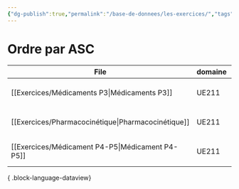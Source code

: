 ```yaml
---
{"dg-publish":true,"permalink":"/base-de-donnees/les-exercices/","tags":["dataview"],"noteIcon":""}
---
```


# Ordre par ASC
| File                                                  | domaine | source                                                                             | date             |
| ----------------------------------------------------- | ------- | ---------------------------------------------------------------------------------- | ---------------- |
| [[Exercices/Médicaments P3\|Médicaments P3]]       | UE211   | https://app.studysmarter.de/studyset/23994422?ref=ieheuUF5q9Br5801Yo4sDYdPgoXy3Iky | October 01, 2024 |
| [[Exercices/Pharmacocinétique\|Pharmacocinétique]] | UE211   | https://app.studysmarter.de/studyset/24037082?ref=ieheuUF5q9Br5801Yo4sDYdPgoXy3Iky | October 01, 2024 |
| [[Exercices/Médicament P4-P5\|Médicament P4-P5]]   | UE211   | https://app.studysmarter.de/studyset/24038921?ref=ieheuUF5q9Br5801Yo4sDYdPgoXy3Iky | October 02, 2024 |

{ .block-language-dataview}
